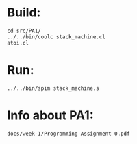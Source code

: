# Build:
<code>cd src/PA1/</code><br>
<code>../../bin/coolc stack_machine.cl atoi.cl</code>

# Run:
<code>../../bin/spim stack_machine.s</code>

# Info about PA1:
<code>docs/week-1/Programming Assignment 0.pdf</code>